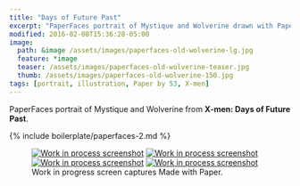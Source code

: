 ```yaml
---
title: "Days of Future Past"
excerpt: "PaperFaces portrait of Mystique and Wolverine drawn with Paper by 53 on an iPad."
modified: 2016-02-08T15:36:28-05:00
image: 
  path: &image /assets/images/paperfaces-old-wolverine-lg.jpg 
  feature: *image
  teaser: /assets/images/paperfaces-old-wolverine-teaser.jpg
  thumb: /assets/images/paperfaces-old-wolverine-150.jpg
tags: [portrait, illustration, Paper by 53, X-men]
---
```


PaperFaces portrait of Mystique and Wolverine from **X-men: Days of Future Past**.

{% include boilerplate/paperfaces-2.md %}

<figure class="third">
	<a href="{{ site.url }}/assets/images/paperfaces-old-wolverine-process-1-lg.jpg"><img src="{{ site.url }}/assets/images/paperfaces-old-wolverine-process-1-600.jpg" alt="Work in process screenshot"></a>
	<a href="{{ site.url }}/assets/images/paperfaces-old-wolverine-process-2-lg.jpg"><img src="{{ site.url }}/assets/images/paperfaces-old-wolverine-process-2-600.jpg" alt="Work in process screenshot"></a>
	<a href="{{ site.url }}/assets/images/paperfaces-old-wolverine-process-3-lg.jpg"><img src="{{ site.url }}/assets/images/paperfaces-old-wolverine-process-3-600.jpg" alt="Work in process screenshot"></a>
	<a href="{{ site.url }}/assets/images/paperfaces-old-wolverine-process-4-lg.jpg"><img src="{{ site.url }}/assets/images/paperfaces-old-wolverine-process-4-600.jpg" alt="Work in process screenshot"></a>
	<figcaption>Work in progress screen captures Made with Paper.</figcaption>
</figure>
